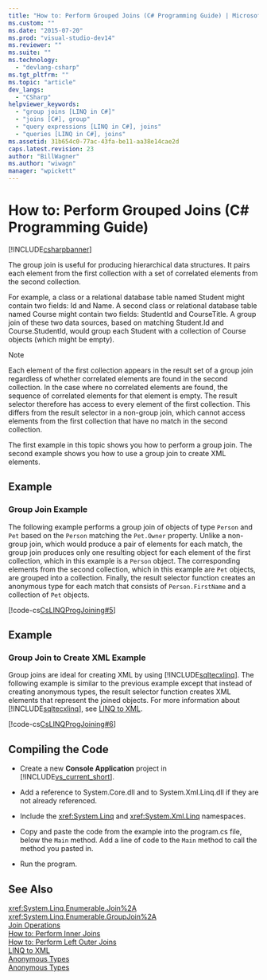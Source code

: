 ```yaml
---
title: "How to: Perform Grouped Joins (C# Programming Guide) | Microsoft Docs"
ms.custom: ""
ms.date: "2015-07-20"
ms.prod: "visual-studio-dev14"
ms.reviewer: ""
ms.suite: ""
ms.technology: 
  - "devlang-csharp"
ms.tgt_pltfrm: ""
ms.topic: "article"
dev_langs: 
  - "CSharp"
helpviewer_keywords: 
  - "group joins [LINQ in C#]"
  - "joins [C#], group"
  - "query expressions [LINQ in C#], joins"
  - "queries [LINQ in C#], joins"
ms.assetid: 31b654c0-77ac-43fa-be11-aa38e14cae2d
caps.latest.revision: 23
author: "BillWagner"
ms.author: "wiwagn"
manager: "wpickett"
---
```

# How to: Perform Grouped Joins (C# Programming Guide)
[!INCLUDE[csharpbanner](../../../includes/csharpbanner.md)]

The group join is useful for producing hierarchical data structures. It pairs each element from the first collection with a set of correlated elements from the second collection.  
  
 For example, a class or a relational database table named Student might contain two fields: Id and Name. A second class or relational database table named Course might contain two fields: StudentId and CourseTitle. A group join of these two data sources, based on matching Student.Id and Course.StudentId, would group each Student with a collection of Course objects (which might be empty).  
  
> [!NOTE]
>  Each element of the first collection appears in the result set of a group join regardless of whether correlated elements are found in the second collection. In the case where no correlated elements are found, the sequence of correlated elements for that element is empty. The result selector therefore has access to every element of the first collection. This differs from the result selector in a non-group join, which cannot access elements from the first collection that have no match in the second collection.  
  
 The first example in this topic shows you how to perform a group join. The second example shows you how to use a group join to create XML elements.  
  
## Example  
  
### Group Join Example  
 The following example performs a group join of objects of type `Person` and `Pet` based on the `Person` matching the `Pet.Owner` property. Unlike a non-group join, which would produce a pair of elements for each match, the group join produces only one resulting object for each element of the first collection, which in this example is a `Person` object. The corresponding elements from the second collection, which in this example are `Pet` objects, are grouped into a collection. Finally, the result selector function creates an anonymous type for each match that consists of `Person.FirstName` and a collection of `Pet` objects.  
  
 [!code-cs[CsLINQProgJoining#5](../../../csharp/programming-guide/linq-query-expressions/codesnippet/csharp/Joins/joins.cs#5)]  
  
## Example  
  
### Group Join to Create XML Example  
 Group joins are ideal for creating XML by using [!INCLUDE[sqltecxlinq](../../../includes/sqltecxlinq-md.md)]. The following example is similar to the previous example except that instead of creating anonymous types, the result selector function creates XML elements that represent the joined objects. For more information about [!INCLUDE[sqltecxlinq](../../../includes/sqltecxlinq-md.md)], see [LINQ to XML](../Topic/LINQ%20to%20XML.md).  
  
 [!code-cs[CsLINQProgJoining#6](../../../csharp/programming-guide/linq-query-expressions/codesnippet/csharp/Joins/joins.cs#6)]  
  
## Compiling the Code  
  
-   Create a new **Console Application** project in [!INCLUDE[vs_current_short](../../../includes/vs-current-short-md.md)].  
  
-   Add a reference to System.Core.dll and to System.Xml.Linq.dll if they are not already referenced.  
  
-   Include the <xref:System.Linq> and <xref:System.Xml.Linq> namespaces.  
  
-   Copy and paste the code from the example into the program.cs file, below the `Main` method. Add a line of code to the `Main` method to call the method you pasted in.  
  
-   Run the program.  
  
## See Also  
 <xref:System.Linq.Enumerable.Join%2A>   
 <xref:System.Linq.Enumerable.GroupJoin%2A>   
 [Join Operations](../Topic/Join%20Operations.md)   
 [How to: Perform Inner Joins](../../../csharp/programming-guide/linq-query-expressions/how-to-perform-inner-joins.md)   
 [How to: Perform Left Outer Joins](../../../csharp/programming-guide/linq-query-expressions/how-to-perform-left-outer-joins.md)   
 [LINQ to XML](../Topic/LINQ%20to%20XML.md)   
 [Anonymous Types](../../../csharp/programming-guide/classes-and-structs/anonymous-types.md)   
 [Anonymous Types](../../../visual-basic/programming-guide/language-features/objects-and-classes/anonymous-types.md)